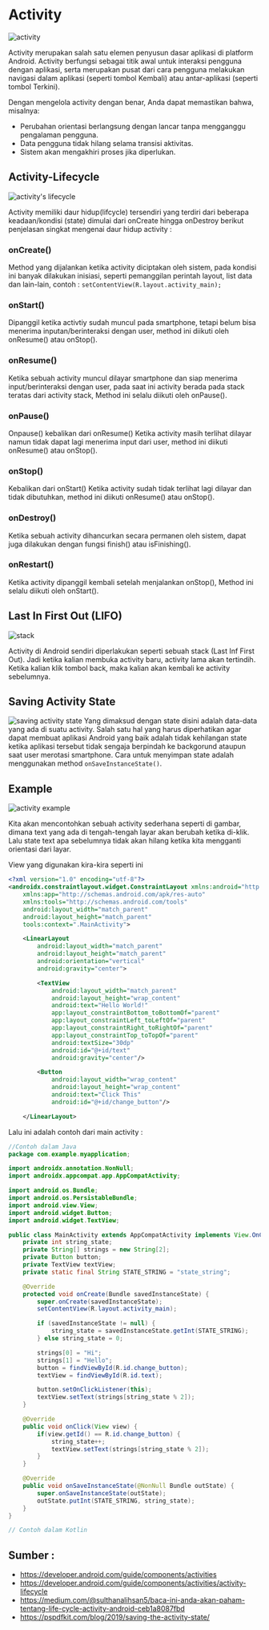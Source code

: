 # Activity

![activity](img/1.png)

Activity merupakan salah satu elemen penyusun dasar aplikasi di platform Android. Activity berfungsi sebagai titik awal untuk interaksi pengguna dengan aplikasi, serta merupakan pusat dari cara pengguna melakukan navigasi dalam aplikasi (seperti tombol Kembali) atau antar-aplikasi (seperti tombol Terkini). 

Dengan mengelola activity dengan benar, Anda dapat memastikan bahwa, misalnya:

- Perubahan orientasi berlangsung dengan lancar tanpa mengganggu pengalaman pengguna.
- Data pengguna tidak hilang selama transisi aktivitas.
- Sistem akan mengakhiri proses jika diperlukan.

## Activity-Lifecycle

![activity's lifecycle](img/2.png)

Activity memiliki daur hidup(lifcycle) tersendiri yang terdiri dari beberapa keadaan/kondisi (state) dimulai dari onCreate hingga onDestroy berikut penjelasan singkat mengenai daur hidup activity :

### onCreate()
Method yang dijalankan ketika activity diciptakan oleh sistem, pada kondisi ini banyak dilakukan inisiasi, seperti pemanggilan perintah layout, list data dan lain-lain, contoh : `setContentView(R.layout.activity_main);`

### onStart()
Dipanggil ketika activtiy sudah muncul pada smartphone, tetapi belum bisa menerima inputan/berinteraksi dengan user, method ini diikuti oleh onResume() atau onStop().

### onResume()
Ketika sebuah activity muncul dilayar smartphone dan siap menerima input/berinteraksi dengan user, pada saat ini activity berada pada stack teratas dari activity stack, Method ini selalu diikuti oleh onPause().

### onPause()
Onpause() kebalikan dari onResume() Ketika activity masih terlihat dilayar namun tidak dapat lagi menerima input dari user, method ini diikuti onResume() atau onStop().

### onStop()
Kebalikan dari onStart() Ketika activity sudah tidak terlihat lagi dilayar dan tidak dibutuhkan, method ini diikuti onResume() atau onStop().

### onDestroy()
Ketika sebuah activity dihancurkan secara permanen oleh sistem, dapat juga dilakukan dengan fungsi finish() atau isFinishing().

### onRestart()
Ketika activity dipanggil kembali setelah menjalankan onStop(), Method ini selalu diikuti oleh onStart().

## Last In First Out (LIFO)

![stack](img/3.jpg)

Activity di Android sendiri diperlakukan seperti sebuah stack (Last Inf First Out). Jadi ketika kalian membuka activity baru, activity lama akan tertindih. Ketika kalian klik tombol back, maka kalian akan kembali ke activity sebelumnya.

## Saving Activity State
![saving activity state](img/4.png)
Yang dimaksud dengan state disini adalah data-data yang ada di suatu activity. Salah satu hal yang harus diperhatikan agar dapat membuat aplikasi Android yang baik adalah tidak kehilangan state ketika aplikasi tersebut tidak sengaja berpindah ke backgorund ataupun saat user merotasi smartphone. Cara untuk menyimpan state adalah menggunakan method `onSaveInstanceState()`.

## Example

![activity example](img/6.png)

Kita akan mencontohkan sebuah activity sederhana seperti di gambar, dimana text yang ada di tengah-tengah layar akan berubah ketika di-klik. Lalu state text apa sebelumnya tidak akan hilang ketika kita mengganti orientasi dari layar.

View yang digunakan kira-kira seperti ini
```xml
<?xml version="1.0" encoding="utf-8"?>
<androidx.constraintlayout.widget.ConstraintLayout xmlns:android="http://schemas.android.com/apk/res/android"
    xmlns:app="http://schemas.android.com/apk/res-auto"
    xmlns:tools="http://schemas.android.com/tools"
    android:layout_width="match_parent"
    android:layout_height="match_parent"
    tools:context=".MainActivity">

    <LinearLayout
        android:layout_width="match_parent"
        android:layout_height="match_parent"
        android:orientation="vertical"
        android:gravity="center">

        <TextView
            android:layout_width="match_parent"
            android:layout_height="wrap_content"
            android:text="Hello World!"
            app:layout_constraintBottom_toBottomOf="parent"
            app:layout_constraintLeft_toLeftOf="parent"
            app:layout_constraintRight_toRightOf="parent"
            app:layout_constraintTop_toTopOf="parent"
            android:textSize="30dp"
            android:id="@+id/text"
            android:gravity="center"/>

        <Button
            android:layout_width="wrap_content"
            android:layout_height="wrap_content"
            android:text="Click This"
            android:id="@+id/change_button"/>

    </LinearLayout>
```

Lalu ini adalah contoh dari main activity :

```java
//Contoh dalam Java
package com.example.myapplication;

import androidx.annotation.NonNull;
import androidx.appcompat.app.AppCompatActivity;

import android.os.Bundle;
import android.os.PersistableBundle;
import android.view.View;
import android.widget.Button;
import android.widget.TextView;

public class MainActivity extends AppCompatActivity implements View.OnClickListener {
    private int string_state;
    private String[] strings = new String[2];
    private Button button;
    private TextView textView;
    private static final String STATE_STRING = "state_string";

    @Override
    protected void onCreate(Bundle savedInstanceState) {
        super.onCreate(savedInstanceState);
        setContentView(R.layout.activity_main);

        if (savedInstanceState != null) {
            string_state = savedInstanceState.getInt(STATE_STRING);
        } else string_state = 0;

        strings[0] = "Hi";
        strings[1] = "Hello";
        button = findViewById(R.id.change_button);
        textView = findViewById(R.id.text);

        button.setOnClickListener(this);
        textView.setText(strings[string_state % 2]);
    }

    @Override
    public void onClick(View view) {
        if(view.getId() == R.id.change_button) {
            string_state++;
            textView.setText(strings[string_state % 2]);
        }
    }

    @Override
    public void onSaveInstanceState(@NonNull Bundle outState) {
        super.onSaveInstanceState(outState);
        outState.putInt(STATE_STRING, string_state);
    }
}
```

```kotlin
// Contoh dalam Kotlin

```

## Sumber :
- https://developer.android.com/guide/components/activities
- https://developer.android.com/guide/components/activities/activity-lifecycle
- https://medium.com/@sulthanalihsan5/baca-ini-anda-akan-paham-tentang-life-cycle-activity-android-ceb1a8087fbd
- https://pspdfkit.com/blog/2019/saving-the-activity-state/